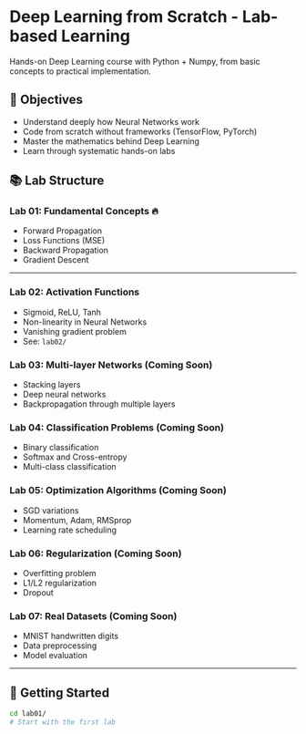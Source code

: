 # Deep Learning from Scratch - Lab-based Learning

Hands-on Deep Learning course with Python + Numpy, from basic concepts to practical implementation.

## 🎯 Objectives
- Understand deeply how Neural Networks work
- Code from scratch without frameworks (TensorFlow, PyTorch)
- Master the mathematics behind Deep Learning
- Learn through systematic hands-on labs

## 📚 Lab Structure

### **Lab 01: Fundamental Concepts** 🔥
- Forward Propagation
- Loss Functions (MSE)
- Backward Propagation
- Gradient Descent

---

### **Lab 02: Activation Functions**
- Sigmoid, ReLU, Tanh
- Non-linearity in Neural Networks
- Vanishing gradient problem
- See: `lab02/`

### **Lab 03: Multi-layer Networks** (Coming Soon)
- Stacking layers
- Deep neural networks
- Backpropagation through multiple layers

### **Lab 04: Classification Problems** (Coming Soon)
- Binary classification
- Softmax and Cross-entropy
- Multi-class classification

### **Lab 05: Optimization Algorithms** (Coming Soon)
- SGD variations
- Momentum, Adam, RMSprop
- Learning rate scheduling

### **Lab 06: Regularization** (Coming Soon)
- Overfitting problem
- L1/L2 regularization
- Dropout

### **Lab 07: Real Datasets** (Coming Soon)
- MNIST handwritten digits
- Data preprocessing
- Model evaluation

---

## 🚀 Getting Started

```bash
cd lab01/
# Start with the first lab
```